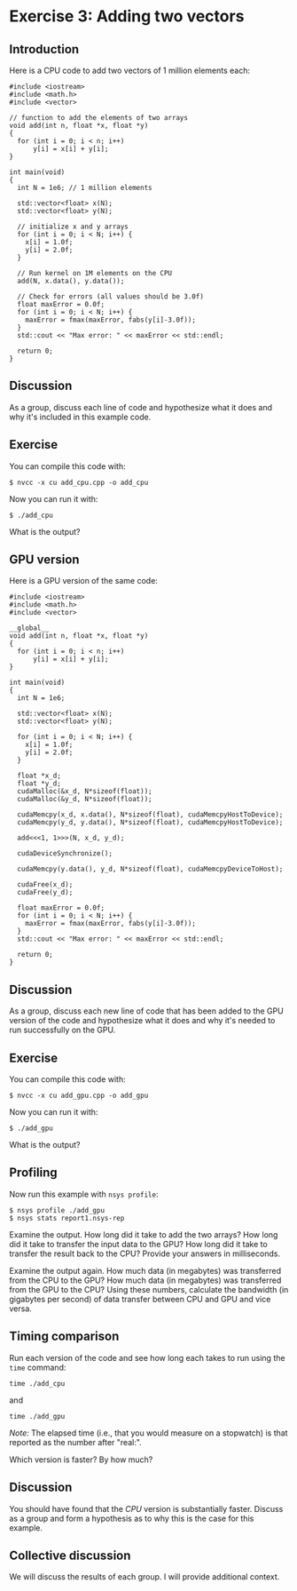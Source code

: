 # Exercise 3: Adding two vectors

## Introduction

Here is a CPU code to add two vectors of 1 million elements each:
```
#include <iostream>
#include <math.h>
#include <vector>

// function to add the elements of two arrays
void add(int n, float *x, float *y)
{
  for (int i = 0; i < n; i++)
      y[i] = x[i] + y[i];
}

int main(void)
{
  int N = 1e6; // 1 million elements

  std::vector<float> x(N);
  std::vector<float> y(N);

  // initialize x and y arrays
  for (int i = 0; i < N; i++) {
    x[i] = 1.0f;
    y[i] = 2.0f;
  }

  // Run kernel on 1M elements on the CPU
  add(N, x.data(), y.data());

  // Check for errors (all values should be 3.0f)
  float maxError = 0.0f;
  for (int i = 0; i < N; i++) {
    maxError = fmax(maxError, fabs(y[i]-3.0f));
  }
  std::cout << "Max error: " << maxError << std::endl;

  return 0;
}
```

## Discussion

As a group, discuss each line of code and hypothesize what it does and why it's included in this example code.

## Exercise

You can compile this code with:
```
$ nvcc -x cu add_cpu.cpp -o add_cpu
```

Now you can run it with:
```
$ ./add_cpu
```

What is the output?

## GPU version

Here is a GPU version of the same code:

```
#include <iostream>
#include <math.h>
#include <vector>

__global__
void add(int n, float *x, float *y)
{
  for (int i = 0; i < n; i++)
      y[i] = x[i] + y[i];
}

int main(void)
{
  int N = 1e6;

  std::vector<float> x(N);
  std::vector<float> y(N);

  for (int i = 0; i < N; i++) {
    x[i] = 1.0f;
    y[i] = 2.0f;
  }

  float *x_d;
  float *y_d;
  cudaMalloc(&x_d, N*sizeof(float));
  cudaMalloc(&y_d, N*sizeof(float));

  cudaMemcpy(x_d, x.data(), N*sizeof(float), cudaMemcpyHostToDevice);
  cudaMemcpy(y_d, y.data(), N*sizeof(float), cudaMemcpyHostToDevice);

  add<<<1, 1>>>(N, x_d, y_d);

  cudaDeviceSynchronize();

  cudaMemcpy(y.data(), y_d, N*sizeof(float), cudaMemcpyDeviceToHost);

  cudaFree(x_d);
  cudaFree(y_d);

  float maxError = 0.0f;
  for (int i = 0; i < N; i++) {
    maxError = fmax(maxError, fabs(y[i]-3.0f));
  }
  std::cout << "Max error: " << maxError << std::endl;

  return 0;
}
```

## Discussion

As a group, discuss each new line of code that has been added to the GPU version of the code and hypothesize what it does and why it's needed to run successfully on the GPU.

## Exercise

You can compile this code with:
```
$ nvcc -x cu add_gpu.cpp -o add_gpu
```

Now you can run it with:
```
$ ./add_gpu
```

What is the output?

## Profiling

Now run this example with `nsys profile`:
```
$ nsys profile ./add_gpu
$ nsys stats report1.nsys-rep
```

Examine the output. How long did it take to add the two arrays? How long did it take to transfer the input data to the GPU? How long did it take to transfer the result back to the CPU? Provide your answers in milliseconds.

Examine the output again. How much data (in megabytes) was transferred from the CPU to the GPU? How much data (in megabytes) was transferred from the GPU to the CPU? Using these numbers, calculate the bandwidth (in gigabytes per second) of data transfer between CPU and GPU and vice versa.

## Timing comparison

Run each version of the code and see how long each takes to run using the `time` command:
```
time ./add_cpu
```
and
```
time ./add_gpu
```

*Note:* The elapsed time (i.e., that you would measure on a stopwatch) is that reported as the number after "real:".

Which version is faster? By how much?

## Discussion

You should have found that the *CPU* version is substantially faster. Discuss as a group and form a hypothesis as to why this is the case for this example.

## Collective discussion

We will discuss the results of each group. I will provide additional context.
